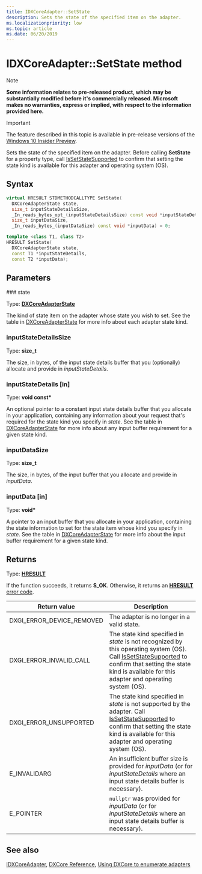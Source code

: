 ```yaml
---
title: IDXCoreAdapter::SetState
description: Sets the state of the specified item on the adapter.
ms.localizationpriority: low
ms.topic: article
ms.date: 06/20/2019
---
```


# IDXCoreAdapter::SetState method

> [!NOTE]
> **Some information relates to pre-released product, which may be substantially modified before it's commercially released. Microsoft makes no warranties, express or implied, with respect to the information provided here.**

> [!IMPORTANT]
> The feature described in this topic is available in pre-release versions of the [Windows 10 Insider Preview](https://www.microsoft.com/software-download/windowsinsiderpreviewSDK).

Sets the state of the specified item on the adapter. Before calling **SetState** for a property type, call [IsSetStateSupported](/windows/win32/dxcore/dxcore_interface/nf-dxcore_interface-idxcoreadapter-issetstatesupported) to confirm that setting the state kind is available for this adapter and operating system (OS).

## Syntax

```cpp
virtual HRESULT STDMETHODCALLTYPE SetState( 
  DXCoreAdapterState state,
  size_t inputStateDetailsSize,
  _In_reads_bytes_opt_(inputStateDetailsSize) const void *inputStateDetails,
  size_t inputDataSize,
  _In_reads_bytes_(inputDataSize) const void *inputData) = 0;

template <class T1, class T2>
HRESULT SetState( 
  DXCoreAdapterState state,
  const T1 *inputStateDetails,
  const T2 *inputData);
```

## Parameters

### state

Type: **[DXCoreAdapterState](/windows/win32/dxcore/dxcore_interface/ne-dxcore_interface-dxcoreadapterstate)**

The kind of state item on the adapter whose state you wish to set. See the table in [DXCoreAdapterState](/windows/win32/dxcore/dxcore_interface/ne-dxcore_interface-dxcoreadapterstate) for more info about each adapter state kind.

### inputStateDetailsSize

Type: **size_t**

The size, in bytes, of the input state details buffer that you (optionally) allocate and provide in *inputStateDetails*.

### inputStateDetails [in]

Type: **void const\***

An optional pointer to a constant input state details buffer that you allocate in your application, containing any information about your request that's required for the state kind you specify in *state*. See the table in [DXCoreAdapterState](/windows/win32/dxcore/dxcore_interface/ne-dxcore_interface-dxcoreadapterstate) for more info about any input buffer requirement for a given state kind.

### inputDataSize

Type: **size_t**

The size, in bytes, of the input buffer that you allocate and provide in *inputData*.

### inputData [in]

Type: **void\***

A pointer to an input buffer that you allocate in your application, containing the state information to set for the state item whose kind you specify in *state*. See the table in [DXCoreAdapterState](/windows/win32/dxcore/dxcore_interface/ne-dxcore_interface-dxcoreadapterstate) for more info about the input buffer requirement for a given state kind.

## Returns

Type: **[HRESULT](/windows/win32/com/structure-of-com-error-codes)**

If the function succeeds, it returns **S_OK**. Otherwise, it returns an [**HRESULT**](/windows/win32/com/structure-of-com-error-codes) [error code](/windows/win32/com/com-error-codes-10).

|Return value|Description|
|-|-|
|DXGI_ERROR_DEVICE_REMOVED|The adapter is no longer in a valid state.|
|DXGI_ERROR_INVALID_CALL|The state kind specified in *state* is not recognized by this operating system (OS). Call [IsSetStateSupported](/windows/win32/dxcore/dxcore_interface/nf-dxcore_interface-idxcoreadapter-issetstatesupported) to confirm that setting the state kind is available for this adapter and operating system (OS).|
|DXGI_ERROR_UNSUPPORTED|The state kind specified in *state* is not supported by the adapter. Call [IsSetStateSupported](/windows/win32/dxcore/dxcore_interface/nf-dxcore_interface-idxcoreadapter-issetstatesupported) to confirm that setting the state kind is available for this adapter and operating system (OS).|
|E_INVALIDARG|An insufficient buffer size is provided for *inputData* (or for *inputStateDetails* where an input state details buffer is necessary).|
|E_POINTER|`nullptr` was provided for *inputData* (or for *inputStateDetails* where an input state details buffer is necessary).|

## See also

[IDXCoreAdapter](/windows/win32/dxcore/dxcore_interface/nn-dxcore_interface-idxcoreadapter), [DXCore Reference](/windows/win32/dxcore/dxcore-reference), [Using DXCore to enumerate adapters](/windows/win32/dxcore/dxcore-enum-adapters)
